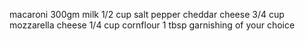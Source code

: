 macaroni 300gm
milk 1/2 cup
salt
pepper
cheddar cheese 3/4 cup
mozzarella cheese 1/4 cup 
cornflour 1 tbsp
garnishing of your choice